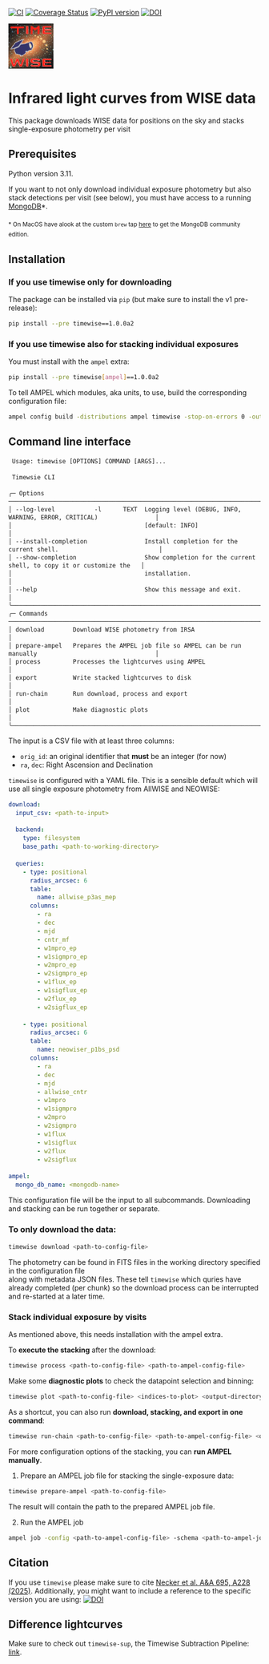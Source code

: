 [![CI](https://github.com/JannisNe/timewise/actions/workflows/continous_integration.yml/badge.svg)](https://github.com/JannisNe/timewise/actions/workflows/continous_integration.yml)
[![Coverage Status](https://coveralls.io/repos/github/JannisNe/timewise/badge.svg?branch=main)](https://coveralls.io/github/JannisNe/timewise?branch=main)
[![PyPI version](https://badge.fury.io/py/timewise.svg)](https://badge.fury.io/py/timewise)
[![DOI](https://zenodo.org/badge/449677569.svg)](https://zenodo.org/badge/latestdoi/449677569)


![](timewise.png)
# Infrared light curves from WISE data

This package downloads WISE data for positions on the sky and stacks single-exposure photometry per visit

## Prerequisites
Python version 3.11.

If you want to not only download individual exposure photometry but also stack detections per visit (see below),
you must have access to a running [MongoDB](https://www.mongodb.com/)*. 

<sub>* On MacOS have alook at the custom `brew` tap 
[here](https://stackoverflow.com/questions/57856809/installing-mongodb-with-homebrew)
to get the MongoDB community edition. </sub>

## Installation

### If you use timewise only for downloading
The package can be installed via `pip` (but make sure to install the v1 pre-release):
```bash
pip install --pre timewise==1.0.0a2
```
### If you use timewise also for stacking individual exposures
You must install with the `ampel` extra:
```bash
pip install --pre timewise[ampel]==1.0.0a2
```
To tell AMPEL which modules, aka units, to use, build the corresponding configuration file:
```bash
ampel config build -distributions ampel timewise -stop-on-errors 0 -out <path-to-ampel-config-file>
```

## Command line interface

```
 Usage: timewise [OPTIONS] COMMAND [ARGS]...                                                                
                                                                                                            
 Timewsie CLI                                                                                               
                                                                                                            
╭─ Options ────────────────────────────────────────────────────────────────────────────────────────────────╮
│ --log-level           -l      TEXT  Logging level (DEBUG, INFO, WARNING, ERROR, CRITICAL)                │
│                                     [default: INFO]                                                      │
│ --install-completion                Install completion for the current shell.                            │
│ --show-completion                   Show completion for the current shell, to copy it or customize the   │
│                                     installation.                                                        │
│ --help                              Show this message and exit.                                          │
╰──────────────────────────────────────────────────────────────────────────────────────────────────────────╯
╭─ Commands ───────────────────────────────────────────────────────────────────────────────────────────────╮
│ download        Download WISE photometry from IRSA                                                       │
│ prepare-ampel   Prepares the AMPEL job file so AMPEL can be run manually                                 │
│ process         Processes the lightcurves using AMPEL                                                    │
│ export          Write stacked lightcurves to disk                                                        │
│ run-chain       Run download, process and export                                                         │
│ plot            Make diagnostic plots                                                                    │
╰──────────────────────────────────────────────────────────────────────────────────────────────────────────╯

```

The input is a CSV file with at least three columns:  
- `orig_id`: an original identifier that **must** be an integer (for now)
- `ra`, `dec`: Right Ascension and Declination



`timewise` is configured with a YAML file. This is a sensible default which will use all single exposure photometry from AllWISE and NEOWISE:
```yaml
download:
  input_csv: <path-to-input>

  backend:
    type: filesystem
    base_path: <path-to-working-directory>

  queries:
    - type: positional
      radius_arcsec: 6
      table:
        name: allwise_p3as_mep
      columns:
        - ra
        - dec
        - mjd
        - cntr_mf
        - w1mpro_ep
        - w1sigmpro_ep
        - w2mpro_ep
        - w2sigmpro_ep
        - w1flux_ep
        - w1sigflux_ep
        - w2flux_ep
        - w2sigflux_ep

    - type: positional
      radius_arcsec: 6
      table:
        name: neowiser_p1bs_psd
      columns:
        - ra
        - dec
        - mjd
        - allwise_cntr
        - w1mpro
        - w1sigmpro
        - w2mpro
        - w2sigmpro
        - w1flux
        - w1sigflux
        - w2flux
        - w2sigflux

ampel:
  mongo_db_name: <mongodb-name>
```

This configuration file will be the input to all subcommands. Downloading and stacking can be run together or separate.


### To only download the data:
```bash
timewise download <path-to-config-file>
```
The photometry can be found in FITS files in the working directory specified in the configuration file\
along with metadata JSON files. These tell `timewise` which quries have already completed (per chunk) so the
download process can be interrupted and re-started at a later time.

### Stack individual exposure by visits
As mentioned above, this needs installation with the ampel extra.


To **execute the stacking** after the download:
```bash
timewise process <path-to-config-file> <path-to-ampel-config-file>
```

Make some **diagnostic plots** to check the datapoint selection and binning:
```bash
timewise plot <path-to-config-file> <indices-to-plot> <output-directory>
```

As a shortcut, you can also run **download, stacking, and export in one command**:
```bash
timewise run-chain <path-to-config-file> <path-to-ampel-config-file> <output-directory>
```

For more configuration options of the stacking, you can **run AMPEL manually**.

1. Prepare an AMPEL job file for stacking the single-exposure data:
```bash
timewise prepare-ampel <path-to-config-file>
```
The result will contain the path to the prepared AMPEL job file.

2. Run the AMPEL job
```bash
ampel job -config <path-to-ampel-config-file> -schema <path-to-ampel-job-file>
```





## Citation
If you use `timewise` please make sure to cite [Necker et al. A&A 695, A228 (2025)](https://www.aanda.org/articles/aa/abs/2025/03/aa51340-24/aa51340-24.html).
Additionally, you might want to include a reference to the specific version you are using: [![DOI](https://zenodo.org/badge/449677569.svg)](https://zenodo.org/badge/latestdoi/449677569)

## Difference lightcurves
Make sure to check out `timewise-sup`, the Timewise Subtraction Pipeline: 
[link](https://gitlab.desy.de/jannisnecker/timewise_sup).
